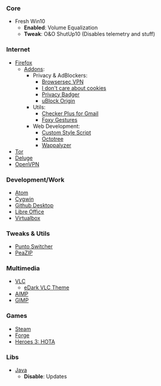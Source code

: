 ### Core
- Fresh Win10
  - __Enabled__: Volume Equalization
  - __Tweak__: O&O ShutUp10 (Disables telemetry and stuff)

### Internet
- [Firefox](https://www.mozilla.org/ru/firefox/download/thanks/)
  - [Addons](about:addons):
    - Privacy & AdBlockers:
      - [Browsersec VPN](https://addons.mozilla.org/ru/firefox/addon/browsec/)
      - [I don't care about cookies](https://addons.mozilla.org/ru/firefox/addon/i-dont-care-about-cookies/?src=search)
      - [Privacy Badger](https://addons.mozilla.org/ru/firefox/addon/privacy-badger17/)
      - [uBlock Origin](https://addons.mozilla.org/ru/firefox/addon/ublock-origin/)
    - Utils:
      - [Checker Plus for Gmail](https://addons.mozilla.org/ru/firefox/addon/checker-plus-gmail/)
      - [Foxy Gestures](https://addons.mozilla.org/ru/firefox/addon/foxy-gestures/)
    - Web Development:
      - [Custom Style Script](https://addons.mozilla.org/ru/firefox/addon/custom-style-script/)
      - [Octotree](https://addons.mozilla.org/ru/firefox/addon/octotree/)
      - [Wappalyzer](https://addons.mozilla.org/ru/firefox/addon/wappalyzer/)
- [Tor](https://www.torproject.org/download/)
- [Deluge](https://deluge-torrent.org/)
- [OpenVPN](https://openvpn.net/community-downloads/)

### Development/Work
- [Atom](https://atom.io/)
- [Cygwin](https://www.cygwin.com/setup-x86_64.exe)
- [Github Desktop](https://desktop.github.com/)
- [Libre Office](https://www.libreoffice.org/download/download/)
- [Virtualbox](https://www.virtualbox.org/)

### Tweaks & Utils
- [Punto Switcher](https://yandex.ru/soft/punto/)
- [PeaZIP](https://www.peazip.org/)

### Multimedia
- [VLC](https://www.videolan.org/vlc/index.ru.html)
  - [eDark VLC Theme](https://www.videolan.org/vlc/download-skins2-go.php?url=eDark%20Vlc.vlt)
- [AIMP](http://ru.aimp.ru/?do=download)
- [GIMP](https://www.gimp.org/downloads/)

### Games
- [Steam](https://store.steampowered.com/about/)
- [Forge](https://releases.cardforge.org/forge/forge-gui-desktop/)
- [Heroes 3: HOTA](http://download.h3hota.com/HotA_full_setup)

### Libs
- [Java](https://java.com/ru/download/)
  - __Disable__: Updates

